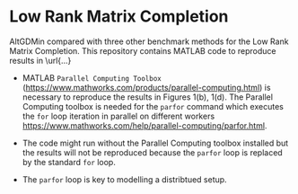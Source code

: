 # Low Rank Matrix Completion
AltGDMin compared with three other benchmark methods for the Low Rank Matrix Completion. 
This repository contains MATLAB code to reproduce results in \url{...}

- MATLAB `Parallel Computing Toolbox` (https://www.mathworks.com/products/parallel-computing.html) is necessary to reproduce the results in Figures 1(b), 1(d). The Parallel Computing toolbox is needed for the `parfor` command which executes the `for` loop iteration in parallel on different workers https://www.mathworks.com/help/parallel-computing/parfor.html.
  
- The code might run without the Parallel Computing toolbox installed but the results will not be reproduced because the `parfor` loop is replaced by the standard `for` loop.

- The `parfor` loop is key to modelling a distribtued setup.
